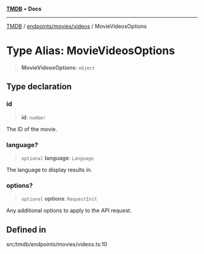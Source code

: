 [**TMDB**](../../../../README.md) • **Docs**

***

[TMDB](../../../../README.md) / [endpoints/movies/videos](../README.md) / MovieVideosOptions

# Type Alias: MovieVideosOptions

> **MovieVideosOptions**: `object`

## Type declaration

### id

> **id**: `number`

The ID of the movie.

### language?

> `optional` **language**: `Language`

The language to display results in.

### options?

> `optional` **options**: `RequestInit`

Any additional options to apply to the API request.

## Defined in

src/tmdb/endpoints/movies/videos.ts:10
